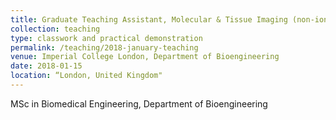 ```yaml
---
title: Graduate Teaching Assistant, Molecular & Tissue Imaging (non-ionising)
collection: teaching
type: classwork and practical demonstration
permalink: /teaching/2018-january-teaching
venue: Imperial College London, Department of Bioengineering
date: 2018-01-15 
location: “London, United Kingdom"
---
```


MSc in Biomedical Engineering, Department of Bioengineering

